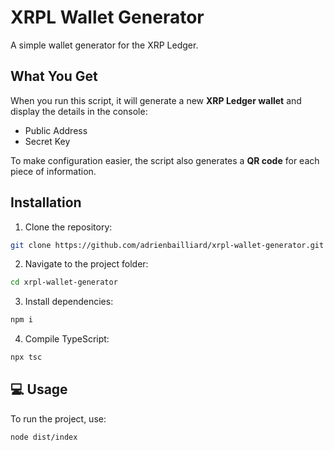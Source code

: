 # XRPL Wallet Generator

A simple wallet generator for the XRP Ledger.

## What You Get

When you run this script, it will generate a new **XRP Ledger wallet** and display the details in the console: 
+ Public Address
+ Secret Key  

To make configuration easier, the script also generates a **QR code** for each piece of information.

## Installation

1. Clone the repository:
```sh
git clone https://github.com/adrienbailliard/xrpl-wallet-generator.git
```

2. Navigate to the project folder:
```sh
cd xrpl-wallet-generator
```

3. Install dependencies:
```sh
npm i
```

4. Compile TypeScript:
```sh
npx tsc
```

## 💻 Usage

To run the project, use:
```sh
node dist/index
```
